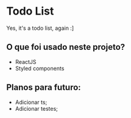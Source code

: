 # Todo List

Yes, it's a todo list, again :]

## O que foi usado neste projeto?

- ReactJS
- Styled components

## Planos para futuro:

- Adicionar ts;
- Adicionar testes;
